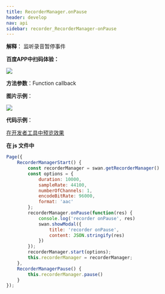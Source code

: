 ```yaml
---
title: RecorderManager.onPause
header: develop
nav: api
sidebar: recorder_RecorderManager-onPause
---
```





**解释**： 监听录音暂停事件

**百度APP中扫码体验：**

<img src="https://b.bdstatic.com/miniapp/assets/images/doc_demo/fragment_RecorderManagerOnPause.png"  class="demo-qrcode-image" /> 



**方法参数**：Function callback

**图片示例**：

<div class="m-doc-custom-examples">
    <div class="m-doc-custom-examples-correct">
        <img src="https://b.bdstatic.com/miniapp/images/RecorderManagerStart.gif">
    </div>
    <div class="m-doc-custom-examples-correct">
        <img src=" ">
    </div>
    <div class="m-doc-custom-examples-correct">
        <img src=" ">
    </div>     
</div>

**代码示例**：

<a href="swanide://fragment/a495c8fcde49fe7cdb108088854cb7011573652992453" title="在开发者工具中预览效果" target="_self">在开发者工具中预览效果</a>

**在 js 文件中**

```javascript
Page({
    RecorderManagerStart() {
        const recorderManager = swan.getRecorderManager()
        const options = {
            duration: 10000,
            sampleRate: 44100,
            numberOfChannels: 1,
            encodeBitRate: 96000,
            format: 'aac'
        };
        recorderManager.onPause(function(res) {
            console.log('recorder onPause', res)
            swan.showModal({
                title: 'recorder onPause',
                content: JSON.stringify(res)
            })
        });
        recorderManager.start(options);
        this.recorderManager = recorderManager;
    },
    RecorderManagerPause() {
        this.recorderManager.pause()
    }
});
```

